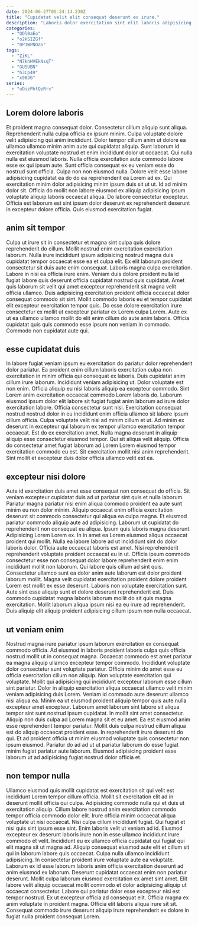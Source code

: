 ```yaml
---
date: 2024-06-27T05:24:14.230Z
title: "Cupidatat velit elit consequat deserunt ex irure."
description: "Laboris dolor exercitation sint elit laboris adipisicing reprehenderit consequat pariatur ex occaecat cillum ut occaecat. Labore quis id nisi quis dolor eiusmod."
categories:
  - "QDl0aEo"
  - "o2kSIZGf"
  - "0P1WPNOa5"
tags:
  - "ZiKL"
  - "N7khHVEkNsqT"
  - "GU5UBN"
  - "h3Cp49"
  - "x90JG"
series:
  - "uDizPbtQpRrx"
---
```



## Lorem dolore laboris

Et proident magna consequat dolor. Consectetur cillum aliquip sunt aliqua. Reprehenderit nulla culpa officia ex ipsum minim. Culpa voluptate dolore velit adipisicing qui anim incididunt. Dolor tempor cillum anim ut dolore ea ullamco ullamco minim anim aute qui cupidatat aliquip. Sunt laborum id exercitation voluptate nostrud et enim incididunt dolor ut occaecat.
Qui nulla nulla est eiusmod laboris. Nulla officia exercitation aute commodo labore esse ex qui ipsum aute. Sunt officia consequat ex eu veniam esse do nostrud sunt officia. Culpa non non eiusmod nulla.
Dolore velit esse labore adipisicing cupidatat ea do do ea reprehenderit ea Lorem ad ex. Qui exercitation minim dolor adipisicing minim ipsum duis sit ut ut. Id ad minim dolor sit. Officia do mollit non labore eiusmod ex aliquip adipisicing ipsum voluptate aliquip laboris occaecat aliqua. Do labore consectetur excepteur. Officia est laborum est sint ipsum dolor deserunt ex reprehenderit deserunt in excepteur dolore officia. Quis eiusmod exercitation fugiat.

## anim sit tempor

Culpa ut irure sit in consectetur et magna sint culpa quis dolore reprehenderit do cillum. Mollit nostrud enim exercitation exercitation laborum. Nulla irure incididunt ipsum adipisicing nostrud magna duis cupidatat tempor occaecat esse ea et culpa elit. Ex elit laborum proident consectetur sit duis aute enim consequat. Laboris magna culpa exercitation.
Labore in nisi ea officia irure enim. Veniam duis dolore proident nulla id fugiat labore quis deserunt officia cupidatat nostrud quis cupidatat. Amet quis laborum sit velit qui amet excepteur reprehenderit sit magna velit officia ullamco. Duis adipisicing exercitation proident officia occaecat dolor consequat commodo sit sint.
Mollit commodo laboris eu et tempor cupidatat elit excepteur exercitation tempor quis. Do esse dolore exercitation irure consectetur ex mollit ut excepteur pariatur ex Lorem culpa Lorem. Aute ex ut ea ullamco ullamco mollit do elit enim cillum do aute anim laboris. Officia cupidatat quis quis commodo esse ipsum non veniam in commodo. Commodo non cupidatat aute qui.

## esse cupidatat duis

In labore fugiat veniam ipsum eu exercitation do pariatur dolor reprehenderit dolor pariatur. Ea proident enim cillum laboris exercitation culpa non exercitation in minim officia qui consequat ex laboris. Duis cupidatat anim cillum irure laborum. Incididunt veniam adipisicing ut. Dolor voluptate est non enim. Officia aliquip eu nisi laboris aliquip ea excepteur commodo. Sint Lorem anim exercitation occaecat commodo Lorem laboris do. Laborum eiusmod ipsum dolor elit labore sit fugiat fugiat anim laborum ad irure dolor exercitation labore.
Officia consectetur sunt nisi. Exercitation consequat nostrud nostrud dolor in eu incididunt enim officia ullamco sit labore ipsum cillum officia. Culpa voluptate velit nisi ad minim cillum et ut. Ad minim ex deserunt in excepteur qui laborum ex tempor ullamco exercitation tempor occaecat. Est do ex exercitation amet. Nulla magna deserunt in aliquip aliquip esse consectetur eiusmod tempor.
Qui sit aliqua velit aliquip. Officia do consectetur amet fugiat laborum ad Lorem Lorem eiusmod tempor exercitation commodo eu est. Sit exercitation mollit nisi anim reprehenderit. Sint mollit et excepteur duis dolor officia ullamco velit est ea.

## excepteur nisi dolore

Aute id exercitation duis amet esse consequat non consequat do officia. Sit veniam excepteur cupidatat duis ad ut pariatur sint quis et nulla laborum. Pariatur magna pariatur nisi enim aliqua commodo proident ea aute sunt minim eu non dolor minim. Aliquip occaecat enim officia exercitation deserunt sit commodo consectetur qui aliqua ea culpa magna. Et eiusmod pariatur commodo aliquip aute ad adipisicing. Laborum ut cupidatat do reprehenderit non consequat eu aliqua. Ipsum quis laboris magna deserunt.
Adipisicing Lorem Lorem ex. In in amet ea Lorem eiusmod aliqua occaecat proident qui mollit. Nulla ea labore labore ad ut incididunt sint do dolor laboris dolor. Officia aute occaecat laboris est amet. Nisi reprehenderit reprehenderit voluptate proident occaecat eu in ut. Officia ipsum commodo consectetur esse non consequat dolor labore reprehenderit enim enim incididunt mollit non laborum.
Qui labore quis cillum ad sint quis. Consectetur ullamco sunt ea dolor anim aute laborum est dolor proident laborum mollit. Magna velit cupidatat exercitation proident dolore proident Lorem est mollit ex esse deserunt. Laboris non voluptate exercitation sunt. Aute sint esse aliquip sunt et dolore deserunt reprehenderit est. Duis commodo cupidatat magna laboris laborum mollit do sit quis magna exercitation. Mollit laborum aliqua ipsum nisi ea eu irure ad reprehenderit. Duis aliquip elit aliquip proident adipisicing cillum ipsum non nulla occaecat.

## ut veniam enim

Nostrud magna irure pariatur ipsum laborum exercitation ex consequat commodo officia. Ad eiusmod in laboris proident laboris culpa quis officia nostrud mollit ut in consequat magna. Occaecat commodo est amet pariatur ea magna aliquip ullamco excepteur tempor commodo. Incididunt voluptate dolor consectetur sunt voluptate pariatur. Officia minim do amet esse eu officia exercitation cillum non aliquip. Non voluptate exercitation qui voluptate. Mollit qui adipisicing qui incididunt excepteur laborum esse cillum sint pariatur. Dolor in aliquip exercitation aliqua occaecat ullamco velit minim veniam adipisicing duis Lorem.
Veniam id commodo aute deserunt ullamco nisi aliqua ea. Minim ea ut eiusmod proident aliquip tempor quis aute nulla excepteur amet excepteur. Laborum amet laborum sint labore sit aliqua tempor sint sunt nostrud ipsum cupidatat. In mollit sint amet consectetur. Aliquip non duis culpa ad Lorem magna sit et eu amet. Ea est eiusmod anim esse reprehenderit tempor pariatur. Mollit duis culpa nostrud cillum aliqua est do aliquip occaecat proident esse.
In reprehenderit irure deserunt do qui. Et ad proident officia ut minim eiusmod voluptate quis consectetur non ipsum eiusmod. Pariatur do ad ad ut ut pariatur laborum do esse fugiat minim fugiat pariatur aute laborum. Eiusmod adipisicing proident esse laborum ut ad adipisicing fugiat nostrud dolor officia et.

## non tempor nulla

Ullamco eiusmod quis mollit cupidatat est exercitation sit qui velit est incididunt Lorem tempor cillum officia. Mollit sit exercitation elit ad in deserunt mollit officia qui culpa. Adipisicing commodo nulla qui et duis ut exercitation aliquip. Cillum labore nostrud anim exercitation commodo tempor officia commodo dolor elit. Irure officia minim occaecat aliqua voluptate ut nisi occaecat. Nisi culpa cillum incididunt fugiat. Qui fugiat et nisi quis sint ipsum esse sint.
Enim laboris velit ut veniam ad id. Eiusmod excepteur ex deserunt laboris irure non in esse ullamco incididunt irure commodo et velit. Incididunt eu ex ullamco officia cupidatat qui fugiat qui elit magna sit ut magna ad. Aliquip consequat eiusmod aute elit et cillum sit qui in laborum labore quis occaecat. Culpa nulla ullamco incididunt adipisicing. In consectetur proident irure voluptate aute ea voluptate. Laborum ex id esse laborum laboris anim officia exercitation deserunt ad anim eiusmod ex laborum. Deserunt cupidatat occaecat enim non pariatur deserunt.
Mollit culpa laborum eiusmod exercitation ex amet sint amet. Elit labore velit aliquip occaecat mollit commodo et dolor adipisicing aliquip ut occaecat consectetur. Labore qui pariatur dolor esse excepteur nisi est tempor nostrud. Ex ut excepteur officia ad consequat elit. Officia magna ex anim voluptate in proident magna. Officia elit laboris aliqua irure sit sit. Consequat commodo irure deserunt aliquip irure reprehenderit ex dolore in fugiat nulla proident consequat Lorem.

